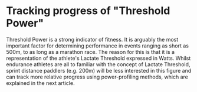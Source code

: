 # Tracking progress of "Threshold Power"

Threshold Power is a strong indicator of fitness. It is arguably the most important factor for determining performance in events ranging as short as 500m, to as long as a marathon race. The reason for this is that it is a representation of the athlete's Lactate Threshold expressed in Watts. Whilst endurance athletes are all to familiar with the concept of Lactate Threshold, sprint distance paddlers (e.g. 200m) will be less interested in this figure and can track more relative progress using power-profiling methods, which are explained in the next article.